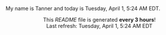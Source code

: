 My name is Tanner and today is Tuesday, April 1, 5:24 AM EDT.

<p align="center">This <i>README</i> file is generated <b>every 3 hours</b>!</br>Last refresh: Tuesday, April 1, 5:24 AM EDT<br /></p>
